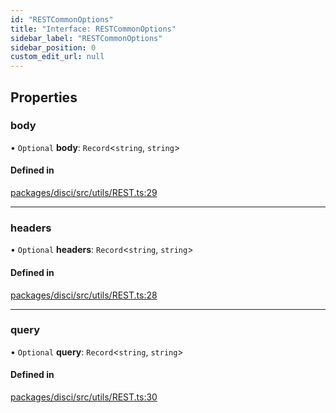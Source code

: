 ```yaml
---
id: "RESTCommonOptions"
title: "Interface: RESTCommonOptions"
sidebar_label: "RESTCommonOptions"
sidebar_position: 0
custom_edit_url: null
---
```


## Properties

### body

• `Optional` **body**: `Record`<`string`, `string`\>

#### Defined in

[packages/disci/src/utils/REST.ts:29](https://github.com/typicalninja493/disci/blob/bbc5c20/packages/disci/src/utils/REST.ts#L29)

___

### headers

• `Optional` **headers**: `Record`<`string`, `string`\>

#### Defined in

[packages/disci/src/utils/REST.ts:28](https://github.com/typicalninja493/disci/blob/bbc5c20/packages/disci/src/utils/REST.ts#L28)

___

### query

• `Optional` **query**: `Record`<`string`, `string`\>

#### Defined in

[packages/disci/src/utils/REST.ts:30](https://github.com/typicalninja493/disci/blob/bbc5c20/packages/disci/src/utils/REST.ts#L30)
